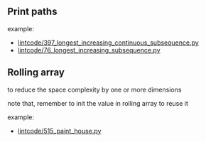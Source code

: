 ## Print paths

example:

- [lintcode/397_longest_increasing_continuous_subsequence.py](../lintcode/397_longest_increasing_continuous_subsequence.py)
- [lintcode/76_longest_increasing_subsequence.py](../lintcode/76_longest_increasing_subsequence.py)

## Rolling array

to reduce the space complexity by one or more dimensions

note that, remember to init the value in rolling array to reuse it

example:

- [lintcode/515_paint_house.py](../lintcode/515_paint_house.py)
